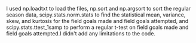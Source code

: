 I used np.loadtxt to load the files, np.sort and np.argsort to sort the regular season data, scipy.stats.norm.stats to find the statistical mean, variance, skew, and kurtosis for the field goals made and field goals attempted, and scipy.stats.ttest_1samp to perform a regular t-test on field goals made and field goals attempted.I didn't add any limitations to the code.
